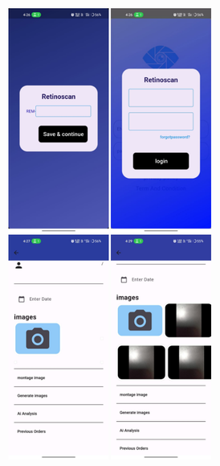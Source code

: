<tr>
<img width="200" src="r1.jpg">
<img width="200" src="r2.jpg">

<img width="200" src="r3.jpg">

<img width="200" src="r6.jpg">

